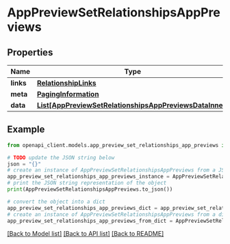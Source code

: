 # AppPreviewSetRelationshipsAppPreviews


## Properties

Name | Type | Description | Notes
------------ | ------------- | ------------- | -------------
**links** | [**RelationshipLinks**](RelationshipLinks.md) |  | [optional] 
**meta** | [**PagingInformation**](PagingInformation.md) |  | [optional] 
**data** | [**List[AppPreviewSetRelationshipsAppPreviewsDataInner]**](AppPreviewSetRelationshipsAppPreviewsDataInner.md) |  | [optional] 

## Example

```python
from openapi_client.models.app_preview_set_relationships_app_previews import AppPreviewSetRelationshipsAppPreviews

# TODO update the JSON string below
json = "{}"
# create an instance of AppPreviewSetRelationshipsAppPreviews from a JSON string
app_preview_set_relationships_app_previews_instance = AppPreviewSetRelationshipsAppPreviews.from_json(json)
# print the JSON string representation of the object
print(AppPreviewSetRelationshipsAppPreviews.to_json())

# convert the object into a dict
app_preview_set_relationships_app_previews_dict = app_preview_set_relationships_app_previews_instance.to_dict()
# create an instance of AppPreviewSetRelationshipsAppPreviews from a dict
app_preview_set_relationships_app_previews_from_dict = AppPreviewSetRelationshipsAppPreviews.from_dict(app_preview_set_relationships_app_previews_dict)
```
[[Back to Model list]](../README.md#documentation-for-models) [[Back to API list]](../README.md#documentation-for-api-endpoints) [[Back to README]](../README.md)



